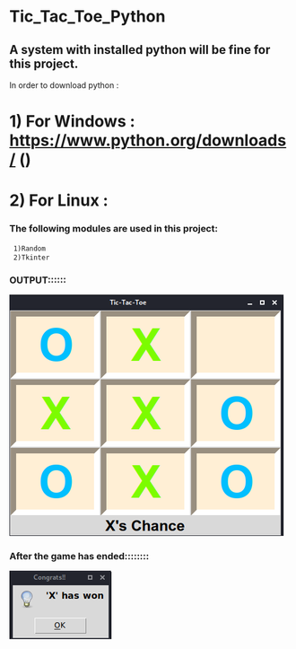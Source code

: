 # Tic_Tac_Toe_Python
## A system with installed python will be fine for this project.
   In order to download python :
   # 1) For Windows : https://www.python.org/downloads/ ()
   # 2) For Linux   : 

### The following modules are used in this project:
     1)Random
     2)Tkinter
### OUTPUT::::::

![Screenshot](tic.png)

### After the game has ended::::::::
![Screenshot](tic_2.png)
